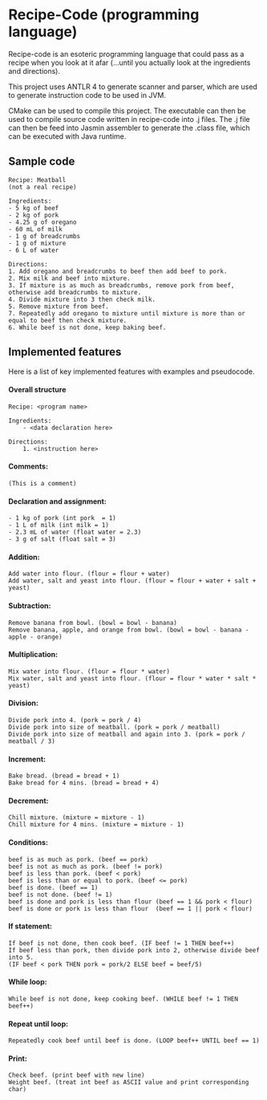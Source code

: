 # Recipe-Code (programming language)
Recipe-code is an esoteric programming language that could pass as a recipe when you look at it afar (...until you actually look at the ingredients and directions). 

This project uses ANTLR 4 to generate scanner and parser, which are used to generate instruction code to be used in JVM.

CMake can be used to compile this project. The executable can then be used to compile source code written in recipe-code into .j files. The .j file can then be feed into Jasmin assembler to generate the .class file, which can be executed with Java runtime. 

## Sample code
```
Recipe: Meatball
(not a real recipe)

Ingredients:
- 5 kg of beef
- 2 kg of pork
- 4.25 g of oregano 
- 60 mL of milk
- 1 g of breadcrumbs
- 1 g of mixture
- 6 L of water

Directions:
1. Add oregano and breadcrumbs to beef then add beef to pork.
2. Mix milk and beef into mixture.
3. If mixture is as much as breadcrumbs, remove pork from beef, otherwise add breadcrumbs to mixture.
4. Divide mixture into 3 then check milk.
5. Remove mixture from beef. 
7. Repeatedly add oregano to mixture until mixture is more than or equal to beef then check mixture.
6. While beef is not done, keep baking beef.

```
## Implemented features

Here is a list of key implemented features with examples and pseudocode.
#### Overall structure
    Recipe: <program name> 

    Ingredients:
        - <data declaration here>
    
    Directions:
        1. <instruction here>
   
#### Comments: 
	(This is a comment)

#### Declaration and assignment:
    - 1 kg of pork (int pork  = 1)
    - 1 L of milk (int milk = 1)
    - 2.3 mL of water (float water = 2.3)
    - 3 g of salt (float salt = 3)

#### Addition: 
	Add water into flour. (flour = flour + water)
    Add water, salt and yeast into flour. (flour = flour + water + salt + yeast)

#### Subtraction:
    Remove banana from bowl. (bowl = bowl - banana)
    Remove banana, apple, and orange from bowl. (bowl = bowl - banana - apple - orange)

#### Multiplication:
	Mix water into flour. (flour = flour * water)
    Mix water, salt and yeast into flour. (flour = flour * water * salt * yeast)

#### Division:
	Divide pork into 4. (pork = pork / 4)
    Divide pork into size of meatball. (pork = pork / meatball)
    Divide pork into size of meatball and again into 3. (pork = pork / meatball / 3)

#### Increment:
    Bake bread. (bread = bread + 1)
    Bake bread for 4 mins. (bread = bread + 4)

#### Decrement:
    Chill mixture. (mixture = mixture - 1)
    Chill mixture for 4 mins. (mixture = mixture - 1)

#### Conditions:
    beef is as much as pork. (beef == pork)
    beef is not as much as pork. (beef != pork)
    beef is less than pork. (beef < pork)
    beef is less than or equal to pork. (beef <= pork)
    beef is done. (beef == 1)
    beef is not done. (beef != 1)
    beef is done and pork is less than flour (beef == 1 && pork < flour)
    beef is done or pork is less than flour  (beef == 1 || pork < flour)

#### If statement:
    If beef is not done, then cook beef. (IF beef != 1 THEN beef++)
    If beef less than pork, then divide pork into 2, otherwise divide beef into 5.
    (IF beef < pork THEN pork = pork/2 ELSE beef = beef/5)

#### While loop:
    While beef is not done, keep cooking beef. (WHILE beef != 1 THEN beef++)

#### Repeat until loop:
    Repeatedly cook beef until beef is done. (LOOP beef++ UNTIL beef == 1)

#### Print:
    Check beef. (print beef with new line)
    Weight beef. (treat int beef as ASCII value and print corresponding char)